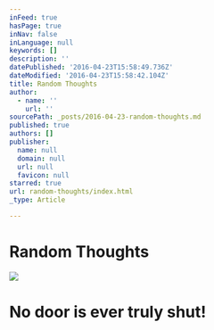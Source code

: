 ```yaml
---
inFeed: true
hasPage: true
inNav: false
inLanguage: null
keywords: []
description: ''
datePublished: '2016-04-23T15:58:49.736Z'
dateModified: '2016-04-23T15:58:42.104Z'
title: Random Thoughts
author:
  - name: ''
    url: ''
sourcePath: _posts/2016-04-23-random-thoughts.md
published: true
authors: []
publisher:
  name: null
  domain: null
  url: null
  favicon: null
starred: true
url: random-thoughts/index.html
_type: Article

---
```

# **Random Thoughts**
![](https://the-grid-user-content.s3-us-west-2.amazonaws.com/93a82702-d4a2-4a00-8c83-56b228552d59.jpg)

# No door is ever truly shut!